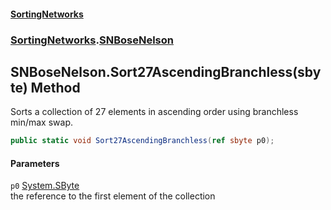 #### [SortingNetworks](./index.md 'index')
### [SortingNetworks](./SortingNetworks.md 'SortingNetworks').[SNBoseNelson](./SortingNetworks-SNBoseNelson.md 'SortingNetworks.SNBoseNelson')
## SNBoseNelson.Sort27AscendingBranchless(sbyte) Method
Sorts a collection of 27 elements in ascending order using branchless min/max swap.  
```csharp
public static void Sort27AscendingBranchless(ref sbyte p0);
```
#### Parameters
<a name='SortingNetworks-SNBoseNelson-Sort27AscendingBranchless(sbyte)-p0'></a>
`p0` [System.SByte](https://docs.microsoft.com/en-us/dotnet/api/System.SByte 'System.SByte')  
the reference to the first element of the collection  
  
